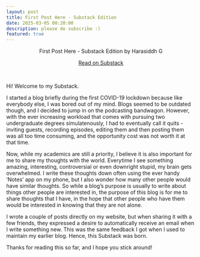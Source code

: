 ```yaml
---
layout: post
title: First Post Here - Substack Edition
date: 2025-03-05 00:20:00
description: please do subscribe :)
featured: true
---
```


<center> <div class="substack-post-embed"><p lang="en">First Post Here - Substack Edition by Harasiddh G</p><p></p><a data-post-link href="https://monkofalltrades.substack.com/p/coming-soon">Read on Substack</a></div><script async src="https://substack.com/embedjs/embed.js" charset="utf-8"></script> </center>

<p>&nbsp;</p>

Hi! Welcome to my Substack.

I started a blog briefly during the first COVID-19 lockdown because like everybody else, I was bored out of my mind. Blogs seemed to be outdated though, and I decided to jump in on the podcasting bandwagon. However, with the ever increasing workload that comes with pursuing two undergraduate degrees simulatenously, I had to eventually call it quits - inviting guests, recording episodes, editing them and then posting them was all too time consuming, and the opportunity cost was not worth it at that time.

Now, while my academics are still a priority, I believe it is also important for me to share my thoughts with the world. Everytime I see something amazing, interesting, controversial or even downright stupid, my brain gets overwhelmed. I write these thoughts down often using the ever handy ‘Notes’ app on my phone, but I also wonder how many other people would have similar thoughts. So while a blog’s purpose is usually to write about things other people are interested in, the purpose of this blog is for me to share thoughts that I have, in the hope that other people who have them would be interested in knowing that they are not alone.

I wrote a couple of posts directly on my website, but when sharing it with a few friends, they expressed a desire to automatically receive an email when I write something new. This was the same feedback I got when I used to maintain my earlier blog. Hence, this Substack was born.

Thanks for reading this so far, and I hope you stick around!